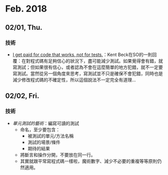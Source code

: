 Feb. 2018
===

## 02/01, Thu.

### 技術

* [I get paid for code that works, not for tests.](https://stackoverflow.com/questions/153234/how-deep-are-your-unit-tests/153565#153565)：Kent Beck在SO的一則回覆：在對程式碼有足夠信心的狀況下，盡可能減少測試。如果覺得會有錯，就寫測試；但如果很有信心，或者認為不會在這麼簡單的地方犯錯，就不一定要寫測試。當然從另一個角度來思考，寫測試並不只是確保不會犯錯，同時也是減少修改程式碼的不確定性，所以這個說法不一定完全有道理...

## 02/02, Fri.

### 技術

* *單元測試的藝術*：編寫可讀的測試
    * 命名，至少要包含：
        * 被測試的單元/方法名稱
        * 測試的場景/條件
        * 期待的結果
    * 將斷言和操作分開，不要放在同一行。
    * 其實就跟平常寫程式碼一樣啦，魔術數字、減少不必要的重複等等原則仍然適用。
